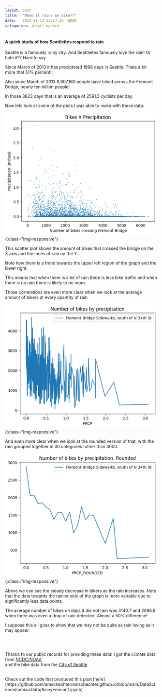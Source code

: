 ```yaml
---
layout: post
title:  "When it rains we bike??"
date:   2023-11-13 13:17:35 -0800
categories: jekyll update
---
```


#### A quick study of how Seattleites respond to rain

Seattle is a famously rainy city. And Seattleites famously love the rain! Or hate it?? Hard to say.

Since March of 2013 it has preciptated 1998 days in Seattle. Thats a bit more that 51% percent!!

Also since March of 2013 9,907,160 people have biked across the Fremont Bridge, nearly ten mllion people!

In those 3823 days that is an average of 2591.5 cyclists per day.

Now lets look at some of the plots I was able to make with these data.


![Bikes by Precipitation Scatter Plot](/images/RainyFremont/BikesXPRCPScatter.png){:class="img-responsive"}

This scatter plot shows the amount of bikes that crossed the bridge on the X axis and the inces of rain on the Y.

Note how there is a trend towards the upper left region of the graph and the lower right.

This means that when there is a lot of rain there is less bike traffic and when there is no rain there is likely to be more.

Those correlations are even more clear when we look at the average amount of bikers at every quantity of rain

![Bikes by Precipitation Line Plot](/images/RainyFremont/BikesXPRCPLineGraph.png){:class="img-responsive"}

And even more clear when we look at the rounded version of that, with the rain grouped together in 30 categories rather than 3000.

![Bikes by Precipitation rounded Line Plot](/images/RainyFremont/BikesXPRCPLIneGraphRounded.png){:class="img-responsive"}

Above we can see the steady decrease in bikers as the rain increases. Note that the data towards the rainier side of the graph is more vairable due to significantly less data points.

The average number of bikes on days it did not rain was 3140.7 and 2098.8 when there was even a drop of rain detected. Almost a 50% difference!

I suppose this all goes to show that we may not be quite as rain loving as it may appear.

<br>
<br>


Thanks to our public records for providing these data! I got the climate data from [NCDC/NOAA](https://www.ncdc.noaa.gov/cdo-web/)<br>
and the bike data from the [City of Seattle](https://data.seattle.gov/Transportation/Fremont-Bridge-Bicycle-Counter/65db-xm6k)

<br>
Check out the code that produced this post [here](https://github.com/amschechter/amschechter.github.io/blob/main/DataScience/censusData/RainyFremont.ipynb)